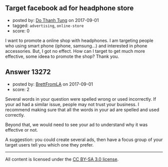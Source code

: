 ## Target facebook ad for headphone store

- posted by: [Do Thanh Tung](https://stackexchange.com/users/2235115/do-thanh-tung) on 2017-09-01
- tagged: `advertising`, `online-store`
- score: 0

<p>I want to promote a online shop with headphones. I am targeting people who using smart phone (iphone, samsung...) and interested in phone accessories. But, I got no effect. How can I target to get much more effective, some ideea to promote the shop? Thank you.</p>



## Answer 13272

- posted by: [BrettFromLA](https://stackexchange.com/users/2813127/brettfromla) on 2017-09-01
- score: 2

<p>Several words in your question were spelled wrong or used incorrectly. If your ad had a similar issue, people may not trust your business. I recommend making sure that all the words in your ad are spelled and used correctly.</p>

<p>Beyond that, we would need to see your ad to understand why it was effective or not.</p>

<p>A suggestion:  you could create several ads, then have a focus group of your target users tell you which one they prefer.</p>




---

All content is licensed under the [CC BY-SA 3.0 license](https://creativecommons.org/licenses/by-sa/3.0/).

